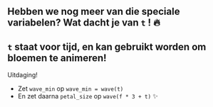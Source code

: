Hebben we nog meer van die speciale variabelen?
Wat dacht je van `t` ! 🔥
---
`t` staat voor tijd, en kan gebruikt worden om bloemen te animeren!
---
Uitdaging!
- Zet `wave_min` op `wave_min = wave(t)`
- En zet daarna `petal_size` op `wave(f * 3 + t)` ✨
